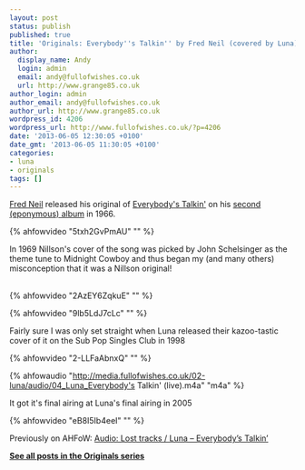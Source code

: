 ```yaml
---
layout: post
status: publish
published: true
title: 'Originals: Everybody''s Talkin'' by Fred Neil (covered by Luna)'
author:
  display_name: Andy
  login: admin
  email: andy@fullofwishes.co.uk
  url: http://www.grange85.co.uk
author_login: admin
author_email: andy@fullofwishes.co.uk
author_url: http://www.grange85.co.uk
wordpress_id: 4206
wordpress_url: http://www.fullofwishes.co.uk/?p=4206
date: '2013-06-05 12:30:05 +0100'
date_gmt: '2013-06-05 11:30:05 +0100'
categories:
- luna
- originals
tags: []
---
```

<p><a href="http://en.wikipedia.org/wiki/Fred_Neil">Fred Neil</a> released his original of <a href="http://en.wikipedia.org/wiki/Everybody%27s_Talkin%27">Everybody's Talkin'</a> on his <a href="http://en.wikipedia.org/wiki/Fred_Neil_%28album%29">second (eponymous) album</a> in 1966.<br />
</p>
{% ahfowvideo "5txh2GvPmAU" "" %}
<p>In 1969 Nillson's cover of the song was picked by John Schelsinger as the theme tune to Midnight Cowboy and thus began my (and many others) misconception that it was a Nillson original!<br />
<a id="more"></a><a id="more-4206"></a><br />

{% ahfowvideo "2AzEY6ZqkuE" "" %}

</p>
{% ahfowvideo "9lb5LdJ7cLc" "" %}
<p>Fairly sure I was only set straight when Luna released their kazoo-tastic cover of it on the Sub Pop Singles Club in 1998<br />
</p>
{% ahfowvideo "2-LLFaAbnxQ" "" %}

{% ahfowaudio "http://media.fullofwishes.co.uk/02-luna/audio/04_Luna_Everybody's Talkin' (live).m4a" "m4a" %}

<p>It got it's final airing at Luna's final airing in 2005<br />
</p>
{% ahfowvideo "eB8I5Ib4eeI" "" %}
<p>Previously on AHFoW: <a href="/2012/11/09/audio-lost-tracks-luna-everybodys-talkin/" title="Audio: Lost tracks / Luna – Everybody’s Talkin’">Audio: Lost tracks / Luna – Everybody’s Talkin’</a></p>
<p><strong><a href="/category/originals/" title="List: Originals">See all posts in the Originals series</a></strong></p>
